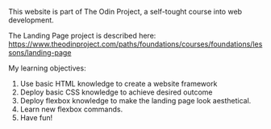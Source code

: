 This website is part of The Odin Project, a self-tought course into web development. 

The Landing Page project is described here: https://www.theodinproject.com/paths/foundations/courses/foundations/lessons/landing-page

My learning objectives:
1. Use basic HTML knowledge to create a website framework
2. Deploy basic CSS knowledge to achieve desired outcome
3. Deploy flexbox knowledge to make the landing page look aesthetical.
4. Learn new flexbox commands.
5. Have fun! 

